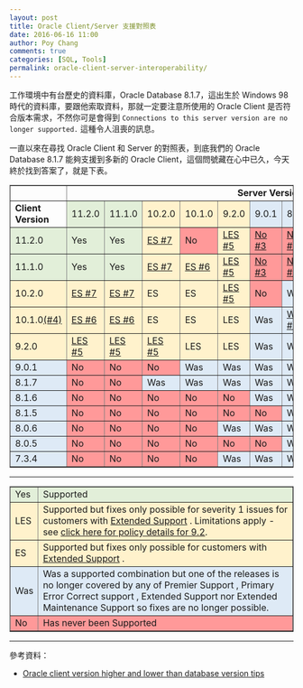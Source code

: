 ```yaml
---
layout: post
title: Oracle Client/Server 支援對照表
date: 2016-06-16 11:00
author: Poy Chang
comments: true
categories: [SQL, Tools]
permalink: oracle-client-server-interoperability/
---
```


工作環境中有台歷史的資料庫，Oracle Database 8.1.7，這出生於 Windows 98 時代的資料庫，要跟他索取資料，那就一定要注意所使用的 Oracle Client 是否符合版本需求，不然你可是會得到 `Connections to this server version are no longer supported.` 這種令人沮喪的訊息。

一直以來在尋找 Oracle Client 和 Server 的對照表，到底我們的 Oracle Database 8.1.7 能夠支援到多新的 Oracle Client，這個問號藏在心中已久，今天終於找到答案了，就是下表。

<table border="1" width="100%">
    <tbody>
        <tr>
            <td></td>
            <td align="center" colspan="12"><strong>Server Version</strong></td>
        </tr>
        <tr>
            <td><strong>Client Version</strong></td>
            <td bgcolor="#E2EFD9">11.2.0</td>
            <td bgcolor="#E2EFD9">11.1.0</td>
            <td bgcolor="#FFF2CC">10.2.0</td>
            <td bgcolor="#FFF2CC">10.1.0</td>
            <td bgcolor="#FFF2CC">9.2.0</td>
            <td bgcolor="#DEEAF6">9.0.1</td>
            <td bgcolor="#DEEAF6">8.1.7</td>
            <td bgcolor="#DEEAF6">8.1.6</td>
            <td bgcolor="#DEEAF6">8.1.5</td>
            <td bgcolor="#DEEAF6">8.0.6</td>
            <td bgcolor="#DEEAF6">8.0.5</td>
            <td bgcolor="#DEEAF6">7.3.4</td>
        </tr>
        <tr>
            <td bgcolor="#E2EFD9">11.2.0</td>
            <td bgcolor="#E2EFD9">Yes</td>
            <td bgcolor="#E2EFD9">Yes</td>
            <td bgcolor="#FFF2CC">
                <a href="https://support.oracle.com/CSP/main/article?cmd=show&amp;type=NOT&amp;doctype=BULLETIN&amp;id=207303.1&amp;addClickInfo=%3Cdata%20search_text=%22207303.1%22%20search_result_size=%2220%22%20search_result_count=%2220%22%20powerview_id=%22%22%20on_off=%22off%22%20item_position_in_list=%223%22/%3E#117" sl-processed="1">
              ES #7</a></td>
            <td bgcolor="#FF9999">No</td>
            <td bgcolor="#FFF2CC">
                <a href="https://support.oracle.com/CSP/main/article?cmd=show&amp;type=NOT&amp;doctype=BULLETIN&amp;id=207303.1&amp;addClickInfo=%3Cdata%20search_text=%22207303.1%22%20search_result_size=%2220%22%20search_result_count=%2220%22%20powerview_id=%22%22%20on_off=%22off%22%20item_position_in_list=%223%22/%3E#115" sl-processed="1">
              LES #5</a></td>
            <td bgcolor="#FF9999">
                <a href="https://support.oracle.com/CSP/main/article?cmd=show&amp;type=NOT&amp;doctype=BULLETIN&amp;id=207303.1&amp;addClickInfo=%3Cdata%20search_text=%22207303.1%22%20search_result_size=%2220%22%20search_result_count=%2220%22%20powerview_id=%22%22%20on_off=%22off%22%20item_position_in_list=%223%22/%3E#109" sl-processed="1">
              No #3</a></td>
            <td bgcolor="#FF9999">
                <a href="https://support.oracle.com/CSP/main/article?cmd=show&amp;type=NOT&amp;doctype=BULLETIN&amp;id=207303.1&amp;addClickInfo=%3Cdata%20search_text=%22207303.1%22%20search_result_size=%2220%22%20search_result_count=%2220%22%20powerview_id=%22%22%20on_off=%22off%22%20item_position_in_list=%223%22/%3E#109" sl-processed="1">
              No #3</a></td>
            <td bgcolor="#FF9999">
                <a href="https://support.oracle.com/CSP/main/article?cmd=show&amp;type=NOT&amp;doctype=BULLETIN&amp;id=207303.1&amp;addClickInfo=%3Cdata%20search_text=%22207303.1%22%20search_result_size=%2220%22%20search_result_count=%2220%22%20powerview_id=%22%22%20on_off=%22off%22%20item_position_in_list=%223%22/%3E#109" sl-processed="1">
              No #3</a></td>
            <td bgcolor="#FF9999">
                <a href="https://support.oracle.com/CSP/main/article?cmd=show&amp;type=NOT&amp;doctype=BULLETIN&amp;id=207303.1&amp;addClickInfo=%3Cdata%20search_text=%22207303.1%22%20search_result_size=%2220%22%20search_result_count=%2220%22%20powerview_id=%22%22%20on_off=%22off%22%20item_position_in_list=%223%22/%3E#109" sl-processed="1">
              No #3</a></td>
            <td bgcolor="#FF9999">
                <a href="https://support.oracle.com/CSP/main/article?cmd=show&amp;type=NOT&amp;doctype=BULLETIN&amp;id=207303.1&amp;addClickInfo=%3Cdata%20search_text=%22207303.1%22%20search_result_size=%2220%22%20search_result_count=%2220%22%20powerview_id=%22%22%20on_off=%22off%22%20item_position_in_list=%223%22/%3E#109" sl-processed="1">
              No #3</a></td>
            <td bgcolor="#FF9999">
                <a href="https://support.oracle.com/CSP/main/article?cmd=show&amp;type=NOT&amp;doctype=BULLETIN&amp;id=207303.1&amp;addClickInfo=%3Cdata%20search_text=%22207303.1%22%20search_result_size=%2220%22%20search_result_count=%2220%22%20powerview_id=%22%22%20on_off=%22off%22%20item_position_in_list=%223%22/%3E#109" sl-processed="1">
              No #3</a></td>
            <td bgcolor="#FF9999">
                <a href="https://support.oracle.com/CSP/main/article?cmd=show&amp;type=NOT&amp;doctype=BULLETIN&amp;id=207303.1&amp;addClickInfo=%3Cdata%20search_text=%22207303.1%22%20search_result_size=%2220%22%20search_result_count=%2220%22%20powerview_id=%22%22%20on_off=%22off%22%20item_position_in_list=%223%22/%3E#109" sl-processed="1">
              No #3</a></td>
        </tr>
        <tr>
            <td bgcolor="#E2EFD9">11.1.0</td>
            <td bgcolor="#E2EFD9">Yes</td>
            <td bgcolor="#E2EFD9">Yes</td>
            <td bgcolor="#FFF2CC">
                <a href="https://support.oracle.com/CSP/main/article?cmd=show&amp;type=NOT&amp;doctype=BULLETIN&amp;id=207303.1&amp;addClickInfo=%3Cdata%20search_text=%22207303.1%22%20search_result_size=%2220%22%20search_result_count=%2220%22%20powerview_id=%22%22%20on_off=%22off%22%20item_position_in_list=%223%22/%3E#117" sl-processed="1">
              ES #7</a></td>
            <td bgcolor="#FFF2CC">
                <a href="https://support.oracle.com/CSP/main/article?cmd=show&amp;type=NOT&amp;doctype=BULLETIN&amp;id=207303.1&amp;addClickInfo=%3Cdata%20search_text=%22207303.1%22%20search_result_size=%2220%22%20search_result_count=%2220%22%20powerview_id=%22%22%20on_off=%22off%22%20item_position_in_list=%223%22/%3E#116" sl-processed="1">
              ES #6</a></td>
            <td bgcolor="#FFF2CC">
                <a href="https://support.oracle.com/CSP/main/article?cmd=show&amp;type=NOT&amp;doctype=BULLETIN&amp;id=207303.1&amp;addClickInfo=%3Cdata%20search_text=%22207303.1%22%20search_result_size=%2220%22%20search_result_count=%2220%22%20powerview_id=%22%22%20on_off=%22off%22%20item_position_in_list=%223%22/%3E#115" sl-processed="1">
              LES #5</a></td>
            <td bgcolor="#FF9999">
                <a href="https://support.oracle.com/CSP/main/article?cmd=show&amp;type=NOT&amp;doctype=BULLETIN&amp;id=207303.1&amp;addClickInfo=%3Cdata%20search_text=%22207303.1%22%20search_result_size=%2220%22%20search_result_count=%2220%22%20powerview_id=%22%22%20on_off=%22off%22%20item_position_in_list=%223%22/%3E#109" sl-processed="1">
              No #3</a></td>
            <td bgcolor="#FF9999">
                <a href="https://support.oracle.com/CSP/main/article?cmd=show&amp;type=NOT&amp;doctype=BULLETIN&amp;id=207303.1&amp;addClickInfo=%3Cdata%20search_text=%22207303.1%22%20search_result_size=%2220%22%20search_result_count=%2220%22%20powerview_id=%22%22%20on_off=%22off%22%20item_position_in_list=%223%22/%3E#109" sl-processed="1">
              No #3</a></td>
            <td bgcolor="#FF9999">
                <a href="https://support.oracle.com/CSP/main/article?cmd=show&amp;type=NOT&amp;doctype=BULLETIN&amp;id=207303.1&amp;addClickInfo=%3Cdata%20search_text=%22207303.1%22%20search_result_size=%2220%22%20search_result_count=%2220%22%20powerview_id=%22%22%20on_off=%22off%22%20item_position_in_list=%223%22/%3E#109" sl-processed="1">
              No #3</a></td>
            <td bgcolor="#FF9999">
                <a href="https://support.oracle.com/CSP/main/article?cmd=show&amp;type=NOT&amp;doctype=BULLETIN&amp;id=207303.1&amp;addClickInfo=%3Cdata%20search_text=%22207303.1%22%20search_result_size=%2220%22%20search_result_count=%2220%22%20powerview_id=%22%22%20on_off=%22off%22%20item_position_in_list=%223%22/%3E#109" sl-processed="1">
              No #3</a></td>
            <td bgcolor="#FF9999">
                <a href="https://support.oracle.com/CSP/main/article?cmd=show&amp;type=NOT&amp;doctype=BULLETIN&amp;id=207303.1&amp;addClickInfo=%3Cdata%20search_text=%22207303.1%22%20search_result_size=%2220%22%20search_result_count=%2220%22%20powerview_id=%22%22%20on_off=%22off%22%20item_position_in_list=%223%22/%3E#109" sl-processed="1">
              No #3</a></td>
            <td bgcolor="#FF9999">
                <a href="https://support.oracle.com/CSP/main/article?cmd=show&amp;type=NOT&amp;doctype=BULLETIN&amp;id=207303.1&amp;addClickInfo=%3Cdata%20search_text=%22207303.1%22%20search_result_size=%2220%22%20search_result_count=%2220%22%20powerview_id=%22%22%20on_off=%22off%22%20item_position_in_list=%223%22/%3E#109" sl-processed="1">
              No #3</a></td>
            <td bgcolor="#FF9999">
                <a href="https://support.oracle.com/CSP/main/article?cmd=show&amp;type=NOT&amp;doctype=BULLETIN&amp;id=207303.1&amp;addClickInfo=%3Cdata%20search_text=%22207303.1%22%20search_result_size=%2220%22%20search_result_count=%2220%22%20powerview_id=%22%22%20on_off=%22off%22%20item_position_in_list=%223%22/%3E#109" sl-processed="1">
              No #3</a></td>
        </tr>
        <tr>
            <td bgcolor="#FFF2CC">10.2.0</td>
            <td bgcolor="#FFF2CC">
                <a href="https://support.oracle.com/CSP/main/article?cmd=show&amp;type=NOT&amp;doctype=BULLETIN&amp;id=207303.1&amp;addClickInfo=%3Cdata%20search_text=%22207303.1%22%20search_result_size=%2220%22%20search_result_count=%2220%22%20powerview_id=%22%22%20on_off=%22off%22%20item_position_in_list=%223%22/%3E#117" sl-processed="1">
              ES #7</a></td>
            <td bgcolor="#FFF2CC">
                <a href="https://support.oracle.com/CSP/main/article?cmd=show&amp;type=NOT&amp;doctype=BULLETIN&amp;id=207303.1&amp;addClickInfo=%3Cdata%20search_text=%22207303.1%22%20search_result_size=%2220%22%20search_result_count=%2220%22%20powerview_id=%22%22%20on_off=%22off%22%20item_position_in_list=%223%22/%3E#117" sl-processed="1">
              ES #7</a></td>
            <td bgcolor="#FFF2CC">ES</td>
            <td bgcolor="#FFF2CC">ES</td>
            <td bgcolor="#FFF2CC">
                <a href="https://support.oracle.com/CSP/main/article?cmd=show&amp;type=NOT&amp;doctype=BULLETIN&amp;id=207303.1&amp;addClickInfo=%3Cdata%20search_text=%22207303.1%22%20search_result_size=%2220%22%20search_result_count=%2220%22%20powerview_id=%22%22%20on_off=%22off%22%20item_position_in_list=%223%22/%3E#115" sl-processed="1">
              LES #5</a></td>
            <td bgcolor="#FF9999">No</td>
            <td bgcolor="#DEEAF6">Was</td>
            <td bgcolor="#FF9999">
                <a href="https://support.oracle.com/CSP/main/article?cmd=show&amp;type=NOT&amp;doctype=BULLETIN&amp;id=207303.1&amp;addClickInfo=%3Cdata%20search_text=%22207303.1%22%20search_result_size=%2220%22%20search_result_count=%2220%22%20powerview_id=%22%22%20on_off=%22off%22%20item_position_in_list=%223%22/%3E#109" sl-processed="1">
              No #3</a></td>
            <td bgcolor="#FF9999">
                <a href="https://support.oracle.com/CSP/main/article?cmd=show&amp;type=NOT&amp;doctype=BULLETIN&amp;id=207303.1&amp;addClickInfo=%3Cdata%20search_text=%22207303.1%22%20search_result_size=%2220%22%20search_result_count=%2220%22%20powerview_id=%22%22%20on_off=%22off%22%20item_position_in_list=%223%22/%3E#109" sl-processed="1">
              No #3</a></td>
            <td bgcolor="#FF9999">
                <a href="https://support.oracle.com/CSP/main/article?cmd=show&amp;type=NOT&amp;doctype=BULLETIN&amp;id=207303.1&amp;addClickInfo=%3Cdata%20search_text=%22207303.1%22%20search_result_size=%2220%22%20search_result_count=%2220%22%20powerview_id=%22%22%20on_off=%22off%22%20item_position_in_list=%223%22/%3E#109" sl-processed="1">
              No #3</a></td>
            <td bgcolor="#FF9999">
                <a href="https://support.oracle.com/CSP/main/article?cmd=show&amp;type=NOT&amp;doctype=BULLETIN&amp;id=207303.1&amp;addClickInfo=%3Cdata%20search_text=%22207303.1%22%20search_result_size=%2220%22%20search_result_count=%2220%22%20powerview_id=%22%22%20on_off=%22off%22%20item_position_in_list=%223%22/%3E#109" sl-processed="1">
              No #3</a></td>
            <td bgcolor="#FF9999">
                <a href="https://support.oracle.com/CSP/main/article?cmd=show&amp;type=NOT&amp;doctype=BULLETIN&amp;id=207303.1&amp;addClickInfo=%3Cdata%20search_text=%22207303.1%22%20search_result_size=%2220%22%20search_result_count=%2220%22%20powerview_id=%22%22%20on_off=%22off%22%20item_position_in_list=%223%22/%3E#109" sl-processed="1">
              No #3</a></td>
        </tr>
        <tr>
            <td bgcolor="#FFF2CC">10.1.0<a href="https://support.oracle.com/CSP/main/article?cmd=show&amp;type=NOT&amp;doctype=BULLETIN&amp;id=207303.1&amp;addClickInfo=%3Cdata%20search_text=%22207303.1%22%20search_result_size=%2220%22%20search_result_count=%2220%22%20powerview_id=%22%22%20on_off=%22off%22%20item_position_in_list=%223%22/%3E#109" sl-processed="1">(#4)</a></td>
            <td bgcolor="#FFF2CC">
                <a href="https://support.oracle.com/CSP/main/article?cmd=show&amp;type=NOT&amp;doctype=BULLETIN&amp;id=207303.1&amp;addClickInfo=%3Cdata%20search_text=%22207303.1%22%20search_result_size=%2220%22%20search_result_count=%2220%22%20powerview_id=%22%22%20on_off=%22off%22%20item_position_in_list=%223%22/%3E#116" sl-processed="1">
              ES #6</a></td>
            <td bgcolor="#FFF2CC">
                <a href="https://support.oracle.com/CSP/main/article?cmd=show&amp;type=NOT&amp;doctype=BULLETIN&amp;id=207303.1&amp;addClickInfo=%3Cdata%20search_text=%22207303.1%22%20search_result_size=%2220%22%20search_result_count=%2220%22%20powerview_id=%22%22%20on_off=%22off%22%20item_position_in_list=%223%22/%3E#116" sl-processed="1">
              ES #6</a></td>
            <td bgcolor="#FFF2CC">ES</td>
            <td bgcolor="#FFF2CC">ES</td>
            <td bgcolor="#FFF2CC">LES</td>
            <td bgcolor="#DEEAF6">Was</td>
            <td bgcolor="#DEEAF6">
                <a href="https://support.oracle.com/CSP/main/article?cmd=show&amp;type=NOT&amp;doctype=BULLETIN&amp;id=207303.1&amp;addClickInfo=%3Cdata%20search_text=%22207303.1%22%20search_result_size=%2220%22%20search_result_count=%2220%22%20powerview_id=%22%22%20on_off=%22off%22%20item_position_in_list=%223%22/%3E#108" sl-processed="1">
              Was #2</a></td>
            <td bgcolor="#FF9999">
                <a href="https://support.oracle.com/CSP/main/article?cmd=show&amp;type=NOT&amp;doctype=BULLETIN&amp;id=207303.1&amp;addClickInfo=%3Cdata%20search_text=%22207303.1%22%20search_result_size=%2220%22%20search_result_count=%2220%22%20powerview_id=%22%22%20on_off=%22off%22%20item_position_in_list=%223%22/%3E#109" sl-processed="1">
              No #3</a></td>
            <td bgcolor="#FF9999">
                <a href="https://support.oracle.com/CSP/main/article?cmd=show&amp;type=NOT&amp;doctype=BULLETIN&amp;id=207303.1&amp;addClickInfo=%3Cdata%20search_text=%22207303.1%22%20search_result_size=%2220%22%20search_result_count=%2220%22%20powerview_id=%22%22%20on_off=%22off%22%20item_position_in_list=%223%22/%3E#109" sl-processed="1">
              No #3</a></td>
            <td bgcolor="#FF9999">
                <a href="https://support.oracle.com/CSP/main/article?cmd=show&amp;type=NOT&amp;doctype=BULLETIN&amp;id=207303.1&amp;addClickInfo=%3Cdata%20search_text=%22207303.1%22%20search_result_size=%2220%22%20search_result_count=%2220%22%20powerview_id=%22%22%20on_off=%22off%22%20item_position_in_list=%223%22/%3E#109" sl-processed="1">
              No #3</a></td>
            <td bgcolor="#FF9999">
                <a href="https://support.oracle.com/CSP/main/article?cmd=show&amp;type=NOT&amp;doctype=BULLETIN&amp;id=207303.1&amp;addClickInfo=%3Cdata%20search_text=%22207303.1%22%20search_result_size=%2220%22%20search_result_count=%2220%22%20powerview_id=%22%22%20on_off=%22off%22%20item_position_in_list=%223%22/%3E#109" sl-processed="1">
              No #3</a></td>
            <td bgcolor="#FF9999">
                <a href="https://support.oracle.com/CSP/main/article?cmd=show&amp;type=NOT&amp;doctype=BULLETIN&amp;id=207303.1&amp;addClickInfo=%3Cdata%20search_text=%22207303.1%22%20search_result_size=%2220%22%20search_result_count=%2220%22%20powerview_id=%22%22%20on_off=%22off%22%20item_position_in_list=%223%22/%3E#109" sl-processed="1">
              No #3</a></td>
        </tr>
        <tr>
            <td bgcolor="#FFF2CC">9.2.0</td>
            <td bgcolor="#FFF2CC">
                <a href="https://support.oracle.com/CSP/main/article?cmd=show&amp;type=NOT&amp;doctype=BULLETIN&amp;id=207303.1&amp;addClickInfo=%3Cdata%20search_text=%22207303.1%22%20search_result_size=%2220%22%20search_result_count=%2220%22%20powerview_id=%22%22%20on_off=%22off%22%20item_position_in_list=%223%22/%3E#115" sl-processed="1">
              LES #5</a></td>
            <td bgcolor="#FFF2CC">
                <a href="https://support.oracle.com/CSP/main/article?cmd=show&amp;type=NOT&amp;doctype=BULLETIN&amp;id=207303.1&amp;addClickInfo=%3Cdata%20search_text=%22207303.1%22%20search_result_size=%2220%22%20search_result_count=%2220%22%20powerview_id=%22%22%20on_off=%22off%22%20item_position_in_list=%223%22/%3E#115" sl-processed="1">
              LES #5</a></td>
            <td bgcolor="#FFF2CC">
                <a href="https://support.oracle.com/CSP/main/article?cmd=show&amp;type=NOT&amp;doctype=BULLETIN&amp;id=207303.1&amp;addClickInfo=%3Cdata%20search_text=%22207303.1%22%20search_result_size=%2220%22%20search_result_count=%2220%22%20powerview_id=%22%22%20on_off=%22off%22%20item_position_in_list=%223%22/%3E#115" sl-processed="1">
              LES #5</a></td>
            <td bgcolor="#FFF2CC">LES</td>
            <td bgcolor="#FFF2CC">LES</td>
            <td bgcolor="#DEEAF6">Was</td>
            <td bgcolor="#DEEAF6">Was</td>
            <td bgcolor="#FF9999">No</td>
            <td bgcolor="#FF9999">No</td>
            <td bgcolor="#DEEAF6">Was</td>
            <td bgcolor="#FF9999">No</td>
            <td bgcolor="#FF9999">
                <a href="https://support.oracle.com/CSP/main/article?cmd=show&amp;type=NOT&amp;doctype=BULLETIN&amp;id=207303.1&amp;addClickInfo=%3Cdata%20search_text=%22207303.1%22%20search_result_size=%2220%22%20search_result_count=%2220%22%20powerview_id=%22%22%20on_off=%22off%22%20item_position_in_list=%223%22/%3E#92" sl-processed="1">
              No #1</a></td>
        </tr>
        <tr>
            <td bgcolor="#DEEAF6">9.0.1</td>
            <td bgcolor="#FF9999">No</td>
            <td bgcolor="#FF9999">No</td>
            <td bgcolor="#FF9999">No</td>
            <td bgcolor="#DEEAF6">Was</td>
            <td bgcolor="#DEEAF6">Was</td>
            <td bgcolor="#DEEAF6">Was</td>
            <td bgcolor="#DEEAF6">Was</td>
            <td bgcolor="#DEEAF6">Was</td>
            <td bgcolor="#FF9999">No</td>
            <td bgcolor="#DEEAF6">Was</td>
            <td bgcolor="#FF9999">No</td>
            <td bgcolor="#DEEAF6">Was</td>
        </tr>
        <tr>
            <td bgcolor="#DEEAF6">8.1.7</td>
            <td bgcolor="#FF9999">No</td>
            <td bgcolor="#FF9999">No</td>
            <td bgcolor="#DEEAF6">Was</td>
            <td bgcolor="#DEEAF6">Was</td>
            <td bgcolor="#DEEAF6">Was</td>
            <td bgcolor="#DEEAF6">Was</td>
            <td bgcolor="#DEEAF6">Was</td>
            <td bgcolor="#DEEAF6">Was</td>
            <td bgcolor="#DEEAF6">Was</td>
            <td bgcolor="#DEEAF6">Was</td>
            <td bgcolor="#DEEAF6">Was</td>
            <td bgcolor="#DEEAF6">Was</td>
        </tr>
        <tr>
            <td bgcolor="#DEEAF6">8.1.6</td>
            <td bgcolor="#FF9999">No</td>
            <td bgcolor="#FF9999">No</td>
            <td bgcolor="#FF9999">No</td>
            <td bgcolor="#FF9999">No</td>
            <td bgcolor="#FF9999">No</td>
            <td bgcolor="#DEEAF6">Was</td>
            <td bgcolor="#DEEAF6">Was</td>
            <td bgcolor="#DEEAF6">Was</td>
            <td bgcolor="#DEEAF6">Was</td>
            <td bgcolor="#DEEAF6">Was</td>
            <td bgcolor="#DEEAF6">Was</td>
            <td bgcolor="#DEEAF6">Was</td>
        </tr>
        <tr>
            <td bgcolor="#DEEAF6">8.1.5</td>
            <td bgcolor="#FF9999">No</td>
            <td bgcolor="#FF9999">No</td>
            <td bgcolor="#FF9999">No</td>
            <td bgcolor="#FF9999">No</td>
            <td bgcolor="#FF9999">No</td>
            <td bgcolor="#FF9999">No</td>
            <td bgcolor="#DEEAF6">Was</td>
            <td bgcolor="#DEEAF6">Was</td>
            <td bgcolor="#DEEAF6">Was</td>
            <td bgcolor="#DEEAF6">Was</td>
            <td bgcolor="#DEEAF6">Was</td>
            <td bgcolor="#DEEAF6">Was</td>
        </tr>
        <tr>
            <td bgcolor="#DEEAF6">8.0.6</td>
            <td bgcolor="#FF9999">No</td>
            <td bgcolor="#FF9999">No</td>
            <td bgcolor="#FF9999">No</td>
            <td bgcolor="#FF9999">No</td>
            <td bgcolor="#DEEAF6">Was</td>
            <td bgcolor="#DEEAF6">Was</td>
            <td bgcolor="#DEEAF6">Was</td>
            <td bgcolor="#DEEAF6">Was</td>
            <td bgcolor="#DEEAF6">Was</td>
            <td bgcolor="#DEEAF6">Was</td>
            <td bgcolor="#DEEAF6">Was</td>
            <td bgcolor="#DEEAF6">Was</td>
        </tr>
        <tr>
            <td bgcolor="#DEEAF6">8.0.5</td>
            <td bgcolor="#FF9999">No</td>
            <td bgcolor="#FF9999">No</td>
            <td bgcolor="#FF9999">No</td>
            <td bgcolor="#FF9999">No</td>
            <td bgcolor="#FF9999">No</td>
            <td bgcolor="#FF9999">No</td>
            <td bgcolor="#DEEAF6">Was</td>
            <td bgcolor="#DEEAF6">Was</td>
            <td bgcolor="#DEEAF6">Was</td>
            <td bgcolor="#DEEAF6">Was</td>
            <td bgcolor="#DEEAF6">Was</td>
            <td bgcolor="#DEEAF6">Was</td>
        </tr>
        <tr>
            <td bgcolor="#DEEAF6">7.3.4</td>
            <td bgcolor="#FF9999">No</td>
            <td bgcolor="#FF9999">No</td>
            <td bgcolor="#FF9999">No</td>
            <td bgcolor="#FF9999">No</td>
            <td bgcolor="#DEEAF6">Was</td>
            <td bgcolor="#DEEAF6">Was</td>
            <td bgcolor="#DEEAF6">Was</td>
            <td bgcolor="#DEEAF6">Was</td>
            <td bgcolor="#DEEAF6">Was</td>
            <td bgcolor="#DEEAF6">Was</td>
            <td bgcolor="#DEEAF6">Was</td>
            <td bgcolor="#DEEAF6">Was</td>
        </tr>
    </tbody>
</table>

----------

<table border="1" style="width: 100%">
    <tbody>
        <tr bgcolor="#E2EFD9">
            <td>Yes</td>
            <td>Supported</td>
        </tr>
        <tr bgcolor="#FFF2CC">
            <td>LES</td>
            <td>Supported but fixes only possible for severity 1 issues for customers with
                <a href="https://support.oracle.com/CSP/main/article?cmd=show&amp;type=NOT&amp;doctype=BULLETIN&amp;id=207303.1&amp;addClickInfo=%3Cdata%20search_text=%22207303.1%22%20search_result_size=%2220%22%20search_result_count=%2220%22%20powerview_id=%22%22%20on_off=%22off%22%20item_position_in_list=%223%22/%3E#MAINT" sl-processed="1">Extended Support</a> . Limitations apply - see
                <a href="http://www.oracle.com/us/support/library/057419.pdf" sl-processed="1" target="_blank">click here for policy details for 9.2</a>.</td>
        </tr>
        <tr bgcolor="#FFF2CC">
            <td>ES</td>
            <td>Supported but fixes only possible for customers with
                <a href="https://support.oracle.com/CSP/main/article?cmd=show&amp;type=NOT&amp;doctype=BULLETIN&amp;id=207303.1&amp;addClickInfo=%3Cdata%20search_text=%22207303.1%22%20search_result_size=%2220%22%20search_result_count=%2220%22%20powerview_id=%22%22%20on_off=%22off%22%20item_position_in_list=%223%22/%3E#MAINT" sl-processed="1">Extended Support</a> .</td>
        </tr>
        <tr bgcolor="#DEEAF6">
            <td>Was</td>
            <td>Was a supported combination but one of the releases is no longer covered by any of Premier Support , Primary Error Correct support , Extended Support nor Extended Maintenance Support so fixes are no longer possible.</td>
        </tr>
        <tr bgcolor="#FF9999">
            <td>No</td>
            <td>Has never been Supported</td>
        </tr>
    </tbody>
</table>

----------

參考資料：

* [Oracle client version higher and lower than database version tips](http://www.dba-oracle.com/t_oracle_client_versions_higher_lower_database_release.htm)
